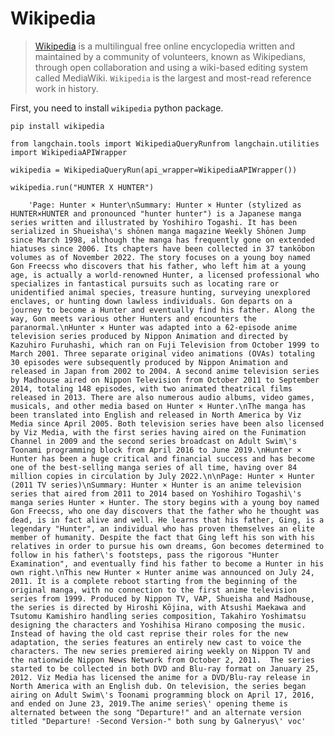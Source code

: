 Wikipedia
=========

> [Wikipedia](https://wikipedia.org/) is a multilingual free online encyclopedia written and maintained by a community of volunteers, known as Wikipedians, through open collaboration and using a wiki-based editing system called MediaWiki. `Wikipedia` is the largest and most-read reference work in history.

First, you need to install `wikipedia` python package.

    pip install wikipedia

    from langchain.tools import WikipediaQueryRunfrom langchain.utilities import WikipediaAPIWrapper

    wikipedia = WikipediaQueryRun(api_wrapper=WikipediaAPIWrapper())

    wikipedia.run("HUNTER X HUNTER")

        'Page: Hunter × Hunter\nSummary: Hunter × Hunter (stylized as HUNTER×HUNTER and pronounced "hunter hunter") is a Japanese manga series written and illustrated by Yoshihiro Togashi. It has been serialized in Shueisha\'s shōnen manga magazine Weekly Shōnen Jump since March 1998, although the manga has frequently gone on extended hiatuses since 2006. Its chapters have been collected in 37 tankōbon volumes as of November 2022. The story focuses on a young boy named Gon Freecss who discovers that his father, who left him at a young age, is actually a world-renowned Hunter, a licensed professional who specializes in fantastical pursuits such as locating rare or unidentified animal species, treasure hunting, surveying unexplored enclaves, or hunting down lawless individuals. Gon departs on a journey to become a Hunter and eventually find his father. Along the way, Gon meets various other Hunters and encounters the paranormal.\nHunter × Hunter was adapted into a 62-episode anime television series produced by Nippon Animation and directed by Kazuhiro Furuhashi, which ran on Fuji Television from October 1999 to March 2001. Three separate original video animations (OVAs) totaling 30 episodes were subsequently produced by Nippon Animation and released in Japan from 2002 to 2004. A second anime television series by Madhouse aired on Nippon Television from October 2011 to September 2014, totaling 148 episodes, with two animated theatrical films released in 2013. There are also numerous audio albums, video games, musicals, and other media based on Hunter × Hunter.\nThe manga has been translated into English and released in North America by Viz Media since April 2005. Both television series have been also licensed by Viz Media, with the first series having aired on the Funimation Channel in 2009 and the second series broadcast on Adult Swim\'s Toonami programming block from April 2016 to June 2019.\nHunter × Hunter has been a huge critical and financial success and has become one of the best-selling manga series of all time, having over 84 million copies in circulation by July 2022.\n\nPage: Hunter × Hunter (2011 TV series)\nSummary: Hunter × Hunter is an anime television series that aired from 2011 to 2014 based on Yoshihiro Togashi\'s manga series Hunter × Hunter. The story begins with a young boy named Gon Freecss, who one day discovers that the father who he thought was dead, is in fact alive and well. He learns that his father, Ging, is a legendary "Hunter", an individual who has proven themselves an elite member of humanity. Despite the fact that Ging left his son with his relatives in order to pursue his own dreams, Gon becomes determined to follow in his father\'s footsteps, pass the rigorous "Hunter Examination", and eventually find his father to become a Hunter in his own right.\nThis new Hunter × Hunter anime was announced on July 24, 2011. It is a complete reboot starting from the beginning of the original manga, with no connection to the first anime television series from 1999. Produced by Nippon TV, VAP, Shueisha and Madhouse, the series is directed by Hiroshi Kōjina, with Atsushi Maekawa and Tsutomu Kamishiro handling series composition, Takahiro Yoshimatsu designing the characters and Yoshihisa Hirano composing the music. Instead of having the old cast reprise their roles for the new adaptation, the series features an entirely new cast to voice the characters. The new series premiered airing weekly on Nippon TV and the nationwide Nippon News Network from October 2, 2011.  The series started to be collected in both DVD and Blu-ray format on January 25, 2012. Viz Media has licensed the anime for a DVD/Blu-ray release in North America with an English dub. On television, the series began airing on Adult Swim\'s Toonami programming block on April 17, 2016, and ended on June 23, 2019.The anime series\' opening theme is alternated between the song "Departure!" and an alternate version titled "Departure! -Second Version-" both sung by Galneryus\' voc'